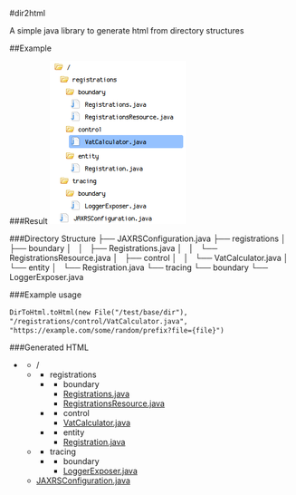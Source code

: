 #dir2html

A simple java library to generate html from directory structures

##Example

###Result
![screenshot 1](https://raw.githubusercontent.com/sne11ius/dir2html/master/screenshot.png)

###Directory Structure
    ├── JAXRSConfiguration.java
    ├── registrations
    │   ├── boundary
    │   │   ├── Registrations.java
    │   │   └── RegistrationsResource.java
    │   ├── control
    │   │   └── VatCalculator.java
    │   └── entity
    │       └── Registration.java
    └── tracing
        └── boundary
            └── LoggerExposer.java

###Example usage

    DirToHtml.toHtml(new File("/test/base/dir"), "/registrations/control/VatCalculator.java", "https://example.com/some/random/prefix?file={file}")

###Generated HTML
    <ul class="directory-tree">
      <li class="directory">
        <ul class="directory">
          <li class="directory-name">/</li>
          <li class="directory">
            <ul class="directory">
              <li class="directory-name">registrations</li>
              <li class="directory">
                <ul class="directory">
                  <li class="directory-name">boundary</li>
                  <li class="file java" data-path="/registrations/boundary/Registrations.java"><a href="https://example.com/some/random/prefix?file=%2Fregistrations%2Fboundary%2FRegistrations.java">Registrations.java</a></li>
                  <li class="file java" data-path="/registrations/boundary/RegistrationsResource.java"><a href="https://example.com/some/random/prefix?file=%2Fregistrations%2Fboundary%2FRegistrationsResource.java">RegistrationsResource.java</a></li>
                </ul>
              </li>
              <li class="directory">
                <ul class="directory">
                  <li class="directory-name">control</li>
                  <li class="file java active" data-path="/registrations/control/VatCalculator.java"><a href="https://example.com/some/random/prefix?file=%2Fregistrations%2Fcontrol%2FVatCalculator.java">VatCalculator.java</a></li>
                </ul>
              </li>
              <li class="directory">
                <ul class="directory">
                  <li class="directory-name">entity</li>
                  <li class="file java" data-path="/registrations/entity/Registration.java"><a href="https://example.com/some/random/prefix?file=%2Fregistrations%2Fentity%2FRegistration.java">Registration.java</a></li>
                </ul>
              </li>
            </ul>
          </li>
          <li class="directory">
            <ul class="directory">
              <li class="directory-name">tracing</li>
              <li class="directory">
                <ul class="directory">
                  <li class="directory-name">boundary</li>
                  <li class="file java" data-path="/tracing/boundary/LoggerExposer.java"><a href="https://example.com/some/random/prefix?file=%2Ftracing%2Fboundary%2FLoggerExposer.java">LoggerExposer.java</a></li>
                </ul>
              </li>
            </ul>
          </li>
          <li class="file java" data-path="/JAXRSConfiguration.java"><a href="https://example.com/some/random/prefix?file=%2FJAXRSConfiguration.java">JAXRSConfiguration.java</a></li>
        </ul>
      </li>
    </ul>
